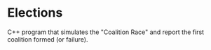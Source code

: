 # Elections

C++ program that simulates the "Coalition Race" and report the first coalition formed (or failure).
